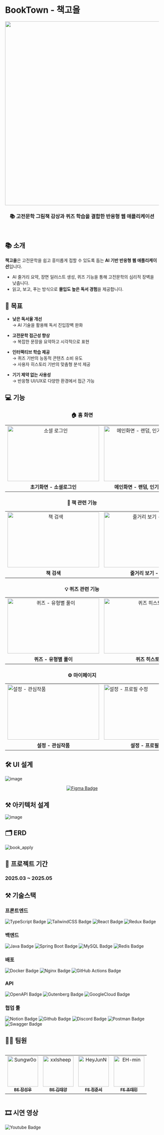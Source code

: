 # BookTown - 책고을

<div align="center">
  <img src="https://media.discordapp.net/attachments/1095566754152972338/1381217861741187172/mascot.gif?ex=6846b6e0&is=68456560&hm=86f357ada3b1cb02363680220255d1d33797968cbf961be6ca907ec03b30dc7e&=&width=946&height=983" width="600"/>
  <h3> 📚 고전문학 그림책 감상과 퀴즈 학습을 결합한 반응형 웹 애플리케이션 </h3>
</div>
</br>

## 📚 소개

**책고을**은 고전문학을 쉽고 흥미롭게 접할 수 있도록 돕는 **AI 기반 반응형 웹 애플리케이션**입니다.

- AI 줄거리 요약, 장면 일러스트 생성, 퀴즈 기능을 통해 고전문학의 심리적 장벽을 낮춥니다.  
- 읽고, 보고, 푸는 방식으로 **몰입도 높은 독서 경험**을 제공합니다.


## 🎯 목표

- **낮은 독서율 개선**  
  → AI 기술을 활용해 독서 진입장벽 완화

- **고전문학 접근성 향상**  
  → 복잡한 문장을 요약하고 시각적으로 표현

- **인터랙티브 학습 제공**  
  → 퀴즈 기반의 능동적 콘텐츠 소비 유도  
  → 사용자 히스토리 기반의 맞춤형 분석 제공

- **기기 제약 없는 사용성**  
  → 반응형 UI/UX로 다양한 환경에서 접근 가능

## 💻 기능

<h3 align="center">🏠 홈 화면</h3>

<div align="center">
  <table>
    <tr>
      <td align="center">
          <img width="300" height="180" alt="소셜 로그인" src="https://github.com/user-attachments/assets/50cf8362-01a8-4cd9-9add-9d23899c4c76" />
      </td>
      <td align="center">
          <img width="300" height="180" alt="메인화면 - 랜덤, 인기, 최신순 조회" src="https://github.com/user-attachments/assets/2d543a8f-419a-4133-a890-dd6535e00389" />
      </td>
    </tr>
    <tr>
      <td align="center"><b>초기화면 - 소셜로그인</b></td>
      <td align="center"><b>메인화면 - 랜덤, 인기, 최신순 조회</b></td>
    </tr>
  </table>
</div>



<h3 align="center">📕 책 관련 기능</h3>

<div align="center">
  <table>
    <tr>
      <td align="center">
          <img width="300" height="180" alt="책 검색" src="https://github.com/user-attachments/assets/b2d99a0c-c136-491d-bea0-ffaa57b398a2" />
      </td>
      <td align="center">
          <img width="300" height="180" alt="줄거리 보기 - TTS" src="https://github.com/user-attachments/assets/f53a012d-d30b-454f-8880-03fcdcd8903a" />
      </td>
    </tr>
    <tr>
      <td align="center"><b>책 검색</b></td>
      <td align="center"><b>줄거리 보기 - TTS</b></td>
    </tr>
  </table>
</div>

<h3 align="center">💡 퀴즈 관련 기능</h3>

<div align="center">
  <table>
    <tr>
      <td align="center">
          <img width="300" height="180" alt="퀴즈 - 유형별 풀이" src="https://github.com/user-attachments/assets/3b2953db-4237-422e-817a-741267c6e59d" />
      </td>
      <td align="center">
          <img width="300" height="180" alt="퀴즈 히스토리" src="https://github.com/user-attachments/assets/af22be03-144f-4d5a-9a80-a9e014586124" />
      </td>
      <td align="center">
          <img width="300" height="180" alt="랭킹" src="https://github.com/user-attachments/assets/ef3ce0b2-8b54-45cb-8aa7-8ae1bd939bbb" />
      </td>
    </tr>
    <tr>
      <td align="center"><b>퀴즈 - 유형별 풀이 </b></td>
      <td align="center"><b>퀴즈 히스토리</b></td>
      <td align="center"><b>랭킹</b></td>
    </tr>
  </table>
</div>

<h3 align="center">⚙ 마이페이지</h3>

<div align="center">
  <table>
    <tr>
      <td>
        <img width="300" height="180" alt="설정 - 관심작품" src="https://github.com/user-attachments/assets/816603d9-c914-4d9e-9af9-5217c29c1271" />
      </td>
      <td>
        <img width="300" height="180" alt="설정 - 프로필 수정" src="https://github.com/user-attachments/assets/862571d0-c2b1-4ad7-85b2-bb677ae8f8b3" />
      </td>
      <td>
        <img width="300" height="180" alt="설정 - 원하는 고전 신청하기" src="https://github.com/user-attachments/assets/6facef84-c903-4734-b0a8-afc12833a5b3" />
      </td>
    </tr>
      <td align="center"><b>설정 - 관심작품</b></td>
      <td align="center"><b>설정 - 프로필 수정</b></td>
      <td align="center"><b>설정 - 원하는 고전 신청하기</b></td>
  </table> 
</div>

## 🛠 UI 설계

![image](https://github.com/user-attachments/assets/219f19d9-4b34-4503-989d-ef610d56a3e7)

<p align="center">
  <a href="https://www.figma.com/design/Tn68K1pzOh8L6wFHUt0p9R/%EC%BA%A1%EC%8A%A4%ED%86%A4-%EB%94%94%EC%9E%90%EC%9D%B8?node-id=58-355&t=ihIfh7FxprSLbsxN-0" target="_blank">
    <img src="https://img.shields.io/badge/figma-%23F24E1E.svg?style=for-the-badge&logo=figma&logoColor=white" alt="Figma Badge"/>
  </a>
</p>

## ⚒ 아키텍처 설계

![image](https://github.com/user-attachments/assets/922e51cf-fe84-4498-a837-57c5a69cb0bc)


## 🗂️ ERD

![book_apply](https://github.com/user-attachments/assets/6a8d8eb7-6a9e-4bf7-954f-67936be48e5d)


## 📆 프로젝트 기간

<h3>2025.03 ~ 2025.05</h3>

## ⚒️ 기술스택
### 프론트엔드

<p><img src="https://img.shields.io/badge/typescript-%23007ACC.svg?style=for-the-badge&logo=typescript&logoColor=white" alt="TypeScript Badge"/> <img src="https://img.shields.io/badge/tailwindcss-%2338B2AC.svg?style=for-the-badge&logo=tailwind-css&logoColor=white" alt="TailwindCSS Badge"/> <img src="https://img.shields.io/badge/React-61DAFB?style=for-the-badge&logo=react&logoColor=black" alt="React Badge"/> <img src="https://img.shields.io/badge/redux-%23593d88.svg?style=for-the-badge&logo=redux&logoColor=white" alt="Redux Badge"/></p>

### 백엔드

<p><img src="https://img.shields.io/badge/Java-007396?style=for-the-badge&logo=openjdk&logoColor=white" alt="Java Badge"/> <img src="https://img.shields.io/badge/Spring%20Boot-6DB33F?style=for-the-badge&logo=springboot&logoColor=white" alt="Spring Boot Badge"/> <img src="https://img.shields.io/badge/MySQL-4479A1?style=for-the-badge&logo=mysql&logoColor=white" alt="MySQL Badge"/> <img src="https://img.shields.io/badge/Redis-DC382D?style=for-the-badge&logo=redis&logoColor=white" alt="Redis Badge"/></p>

### 배포
<p>
  <img src="https://img.shields.io/badge/Docker-2496ED?style=for-the-badge&logo=docker&logoColor=white" alt="Docker Badge"/>
  <img src="https://img.shields.io/badge/nginx-%23009639.svg?style=for-the-badge&logo=nginx&logoColor=white" alt="Nginx Badge"/>
  <img src="https://img.shields.io/badge/GitHub%20Actions-2088FF?style=for-the-badge&logo=github-actions&logoColor=white" alt="GitHub Actions Badge"/>
</p>

### API

<p><img src="https://img.shields.io/badge/chatGPT-74aa9c?style=for-the-badge&logo=openai&logoColor=white" alt="OpenAPI Badge"/> <img src="https://img.shields.io/badge/gutenberg-%23077CB2.svg?style=for-the-badge&logo=gutenberg&logoColor=white" alt="Gutenberg Badge"/> <img src="https://img.shields.io/badge/GoogleCloud-%234285F4.svg?style=for-the-badge&logo=google-cloud&logoColor=white" alt="GoogleCloud Badge"/>
   
### 협업 툴

<p><img src="https://img.shields.io/badge/Notion-%23000000.svg?style=for-the-badge&logo=notion&logoColor=white" alt="Notion Badge"/> <img src="https://img.shields.io/badge/github-%23121011.svg?style=for-the-badge&logo=github&logoColor=white" alt="Github Badge"/> <img src="https://img.shields.io/badge/Discord-%235865F2.svg?style=for-the-badge&logo=discord&logoColor=white" alt="Discord Badge"/> <img src="https://img.shields.io/badge/Postman-FF6C37?style=for-the-badge&logo=postman&logoColor=white" alt="Postman Badge"/> <img src="https://img.shields.io/badge/-Swagger-%23Clojure?style=for-the-badge&logo=swagger&logoColor=white" alt="Swagger Badge"/></p>

## 👯‍♂️ 팀원
<div style="overflow: hidden;">
  <table>
    <tbody>
      <tr>
        <td align="center">
          <a href="https://github.com/Sungw0o">
            <img src="https://avatars.githubusercontent.com/Sungw0o" width="100px;" alt="Sungw0o"/><br />
            <sub><b>BE 장성우</b></sub>
          </a><br />
        </td>
        <td align="center">
          <a href="https://github.com/xxlsheep">
            <img src="https://avatars.githubusercontent.com/xxlsheep" width="100px;" alt="xxlsheep"/><br />
            <sub><b>BE 김태양</b></sub>
          </a><br />
        </td>
        <td align="center">
          <a href="https://github.com/HeyJunN">
            <img src="https://avatars.githubusercontent.com/HeyJunN" width="100px;" alt="HeyJunN"/><br />
            <sub><b>FE 정준서</b></sub>
          </a><br />
        </td>
        <td align="center">
          <a href="https://github.com/EH-min">
            <img src="https://avatars.githubusercontent.com/EH-min" width="100px;" alt="EH-min"/><br />
            <sub><b>FE 조태민</b></sub>
          </a><br />
        </td>
      </tr>
    </tbody>
  </table>
</div>

## 🎞 시연 영상

<p><img src="https://img.shields.io/badge/YouTube-%23FF0000.svg?style=for-the-badge&logo=YouTube&logoColor=white" alt="Youtube Badge"/> </p>
